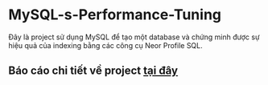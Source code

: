 # MySQL-s-Performance-Tuning
Đây là project sử dụng MySQL để tạo một database và chứng minh được sự hiệu quả của indexing bằng các công cụ Neor Profile SQL.
## Báo cáo chi tiết về project [tại đây](https://docs.google.com/document/d/1ECr8ZRF8jjhciszg_FQlYjbNckONtAn2f3zWpx4r0mw/edit#heading=h.4icfzrewzg2l)
